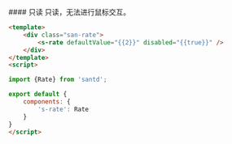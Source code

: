 <text lang="cn">
#### 只读
只读，无法进行鼠标交互。
</text>

```html
<template>
    <div class="san-rate">
        <s-rate defaultValue="{{2}}" disabled="{{true}}" />
    </div>
</template>
<script>

import {Rate} from 'santd';

export default {
    components: {
        's-rate': Rate
    }
}
</script>
```
